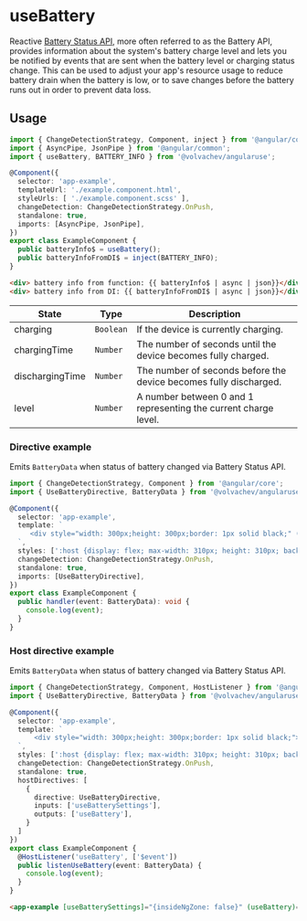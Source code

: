 # useBattery

Reactive [Battery Status API](https://developer.mozilla.org/en-US/docs/Web/API/Battery_Status_API), more often referred to as the Battery API, provides information about the system's battery charge level and lets you be notified by events that are sent when the battery level or charging status change.
This can be used to adjust your app's resource usage to reduce battery drain when the battery is low, or to save changes before the battery runs out in order to prevent data loss.

## Usage

```ts
import { ChangeDetectionStrategy, Component, inject } from '@angular/core';
import { AsyncPipe, JsonPipe } from '@angular/common';
import { useBattery, BATTERY_INFO } from '@volvachev/angularuse';

@Component({
  selector: 'app-example',
  templateUrl: './example.component.html',
  styleUrls: [ './example.component.scss' ],
  changeDetection: ChangeDetectionStrategy.OnPush,
  standalone: true,
  imports: [AsyncPipe, JsonPipe],
})
export class ExampleComponent {
  public batteryInfo$ = useBattery();
  public batteryInfoFromDI$ = inject(BATTERY_INFO);
}
```

```html
<div> battery info from function: {{ batteryInfo$ | async | json}}</div>
<div> battery info from DI: {{ batteryInfoFromDI$ | async | json}}</div>
```


| State           | Type      | Description                                                       |
| --------------- | --------- | ----------------------------------------------------------------- |
| charging        | `Boolean` | If the device is currently charging.                              |
| chargingTime    | `Number`  | The number of seconds until the device becomes fully charged.     |
| dischargingTime | `Number`  | The number of seconds before the device becomes fully discharged. |
| level           | `Number`  | A number between 0 and 1 representing the current charge level.   |


### Directive example

Emits `BatteryData` when status of battery changed via Battery Status API.

```ts
import { ChangeDetectionStrategy, Component } from '@angular/core';
import { UseBatteryDirective, BatteryData } from '@volvachev/angularuse';

@Component({
  selector: 'app-example',
  template: `
     <div style="width: 300px;height: 300px;border: 1px solid black;" (useBattery)="handler($event)">test</div>
  `,
  styles: [':host {display: flex; max-width: 310px; height: 310px; background: aquamarine;}'],
  changeDetection: ChangeDetectionStrategy.OnPush,
  standalone: true,
  imports: [UseBatteryDirective],
})
export class ExampleComponent {
  public handler(event: BatteryData): void {
    console.log(event);
  }
}
```

### Host directive example

Emits `BatteryData` when status of battery changed via Battery Status API.

```ts
import { ChangeDetectionStrategy, Component, HostListener } from '@angular/core';
import { UseBatteryDirective, BatteryData } from '@volvachev/angularuse';

@Component({
  selector: 'app-example',
  template: `
      <div style="width: 300px;height: 300px;border: 1px solid black;">example</div>
  `,
  styles: [':host {display: flex; max-width: 310px; height: 310px; background: aquamarine;}'],
  changeDetection: ChangeDetectionStrategy.OnPush,
  standalone: true,
  hostDirectives: [
    {
      directive: UseBatteryDirective,
      inputs: ['useBatterySettings'],
      outputs: ['useBattery'],
    }
  ]
})
export class ExampleComponent {
  @HostListener('useBattery', ['$event'])
  public listenUseBattery(event: BatteryData) {
    console.log(event);
  }
}
```

```html
<app-example [useBatterySettings]="{insideNgZone: false}" (useBattery)="listenUseBattery($event)"></app-example>
```